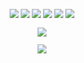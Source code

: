 <p align="center">
  <a><img src="https://img.shields.io/badge/-Python-366e9c?logo=Python&logoColor=ffffff&style=flat-square"/></a>
  <a><img src="https://img.shields.io/badge/-JavaScript-ac9137?logo=JavaScript&logoColor=ffffff&style=flat-square"/></a>
  <a><img src="https://img.shields.io/badge/-CSharp-83369c?logo=CSharp&logoColor=ffffff&style=flat-square"/></a>
  <a><img src="https://img.shields.io/badge/-PHP-777bb3?logo=PHP&logoColor=ffffff&style=flat-square"/></a>
  <a><img src="https://img.shields.io/badge/-GO-0aa3c9?logo=GO&logoColor=ffffff&style=flat-square"/></a>
  <a><img src="https://img.shields.io/badge/-Java-e88f20?logo=Java&logoColor=ffffff&style=flat-square"/></a>
</p>
<!--END_SECTION:waka-->

<p align="center">
  <img
    src="https://github-readme-stats.vercel.app/api?username=FallenAstaroth&count_private=true&show_icons=true&include_all_commits=true&disable_animations=true&hide_rank=true&hide_border=false&theme=react&border_color=57a5fe"
  />
</p>

<p align="center">
  <img
    src="https://github-readme-stats.vercel.app/api/top-langs/?username=FallenAstaroth&langs_count=9&line_height=35&theme=react&layout=compact&border_color=57a5fe"
  />
</p>


